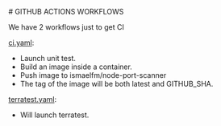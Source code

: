 # GITHUB ACTIONS WORKFLOWS

We have  2 workflows just to get CI

[ci.yaml](../.github/workflows/ci.yaml): 
- Launch unit test.
- Build an image inside a container.
- Push image to ismaelfm/node-port-scanner
- The tag of the image will be both latest and GITHUB_SHA.

[terratest.yaml](../.github/workflows/terratest.yaml):
- Will launch terratest.